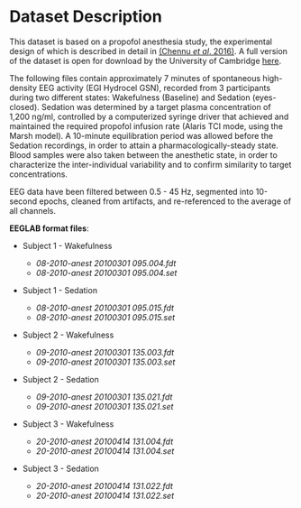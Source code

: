 # Dataset Description

This dataset is based on a propofol anesthesia study, the experimental design of which is described in detail in [(Chennu *et al*. 2016)](https://journals.plos.org/ploscompbiol/article?id=10.1371/journal.pcbi.1004669). A full version of the dataset is open for download by the University of Cambridge [here](https://www.repository.cam.ac.uk/handle/1810/252736).

The following files contain approximately 7 minutes of spontaneous high-density EEG activity (EGI Hydrocel GSN), recorded from 3 participants during two different states: Wakefulness (Baseline) and Sedation (eyes-closed). Sedation was determined by a target plasma concentration of 1,200 ng/ml, controlled by a computerized syringe driver that achieved and maintained the required propofol infusion rate (Alaris TCI mode, using the Marsh model). A 10-minute equilibration period was allowed before the Sedation recordings, in order to attain a pharmacologically-steady state. Blood samples were also taken between the anesthetic state, in order to characterize the inter-individual variability and to confirm similarity to target concentrations.

EEG data have been filtered between 0.5 - 45 Hz, segmented into 10-second epochs, cleaned from artifacts, and re-referenced to the average of all channels. 


**EEGLAB format files**:

* Subject 1 - Wakefulness
  * *08-2010-anest 20100301 095.004.fdt*
  * *08-2010-anest 20100301 095.004.set*

* Subject 1 - Sedation
  * *08-2010-anest 20100301 095.015.fdt*
  * *08-2010-anest 20100301 095.015.set*

* Subject 2 - Wakefulness
  * *09-2010-anest 20100301 135.003.fdt*
  * *09-2010-anest 20100301 135.003.set*

* Subject 2 - Sedation
  * *09-2010-anest 20100301 135.021.fdt*
  * *09-2010-anest 20100301 135.021.set*

* Subject 3 - Wakefulness
  * *20-2010-anest 20100414 131.004.fdt* 
  * *20-2010-anest 20100414 131.004.set*

* Subject 3 - Sedation
  * *20-2010-anest 20100414 131.022.fdt* 
  * *20-2010-anest 20100414 131.022.set*
